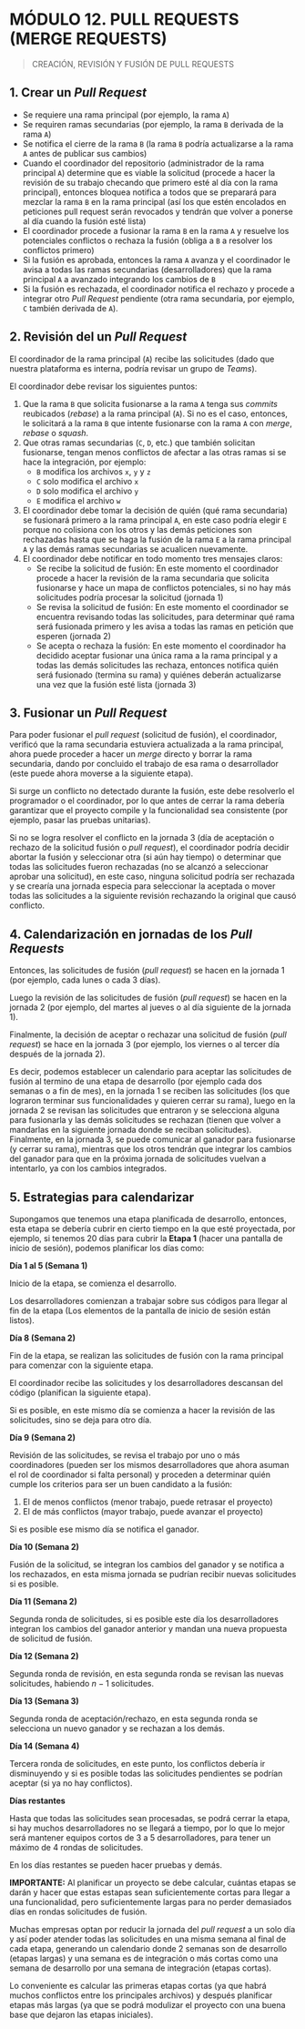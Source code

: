# MÓDULO 12. PULL REQUESTS (MERGE REQUESTS) 

> CREACIÓN, REVISIÓN Y FUSIÓN DE PULL REQUESTS

## 1. Crear un *Pull Request*

* Se requiere una rama principal (por ejemplo, la rama `A`)
* Se requiren ramas secundarias (por ejemplo, la rama `B` derivada de la rama `A`)
* Se notifica el cierre de la rama `B` (la rama `B` podría actualizarse a la rama `A` antes de publicar sus cambios)
* Cuando el coordinador del repositorio (administrador de la rama principal `A`) determine que es viable la solicitud (procede a hacer la revisión de su trabajo checando que primero esté al día con la rama principal), entonces bloquea notifica a todos que se preparará para mezclar la rama `B` en la rama principal (así los que estén encolados en peticiones pull request serán revocados y tendrán que volver a ponerse al día cuando la fusión esté lista)
* El coordinador procede a fusionar la rama `B` en la rama `A` y resuelve los potenciales conflictos o rechaza la fusión (obliga a `B` a resolver los conflictos primero)
* Si la fusión es aprobada, entonces la rama `A` avanza y el coordinador le avisa a todas las ramas secundarias (desarrolladores) que la rama principal `A` a avanzado integrando los cambios de `B`
* Si la fusión es rechazada, el coordinador notifica el rechazo y procede a integrar otro *Pull Request* pendiente (otra rama secundaria, por ejemplo, `C` también derivada de `A`).

## 2. Revisión del un *Pull Request*

El coordinador de la rama principal (`A`) recibe las solicitudes (dado que nuestra plataforma es interna, podría revisar un grupo de *Teams*).

El coordinador debe revisar los siguientes puntos:

1. Que la rama `B` que solicita fusionarse a la rama `A` tenga sus *commits* reubicados (*rebase*) a la rama principal (`A`). Si no es el caso, entonces, le solicitará a la rama `B` que intente fusionarse con la rama `A` con *merge*, *rebase* o *squash*.
2. Que otras ramas secundarias (`C`, `D`, etc.) que también solicitan fusionarse, tengan menos conflictos de afectar a las otras ramas si se hace la integración, por ejemplo:
   * `B` modifica los archivos `x`, `y` y `z`
   * `C` solo modifica el archivo `x`
   * `D` solo modifica el archivo `y`
   * `E` modifica el archivo `w`
3. El coordinador debe tomar la decisión de quién (qué rama secundaria) se fusionará primero a la rama principal `A`, en este caso podría elegir `E` porque no colisiona con los otros y las demás peticiones son rechazadas hasta que se haga la fusión de la rama `E` a la rama principal `A` y las demás ramas secundarias se acualicen nuevamente.
4. El coordinador debe notificar en todo momento tres mensajes claros:
   * Se recibe la solicitud de fusión: En este momento el coordinador procede a hacer la revisión de la rama secundaria que solicita fusionarse y hace un mapa de conflictos potenciales, si no hay más solicitudes podría procesar la solicitud (jornada 1)
   * Se revisa la solicitud de fusión: En este momento el coordinador se encuentra revisando todas las solicitudes, para determinar qué rama será fusionada primero y les avisa a todas las ramas en petición que esperen (jornada 2)
   * Se acepta o rechaza la fusión: En este momento el coordinador ha decidido aceptar fusionar una única rama a la rama principal y a todas las demás solicitudes las rechaza, entonces notifica quién será fusionado (termina su rama) y quiénes deberán actualizarse una vez que la fusión esté lista (jornada 3)

## 3. Fusionar un *Pull Request*

Para poder fusionar el *pull request* (solicitud de fusión), el coordinador, verificó que la rama secundaria estuviera actualizada a la rama principal, ahora puede proceder a hacer un *merge* directo y borrar la rama secundaria, dando por concluido el trabajo de esa rama o desarrollador (este puede ahora moverse a la siguiente etapa).

Si surge un conflicto no detectado durante la fusión, este debe resolverlo el programador o el coordinador, por lo que antes de cerrar la rama debería garantizar que el proyecto compile y la funcionalidad sea consistente (por ejemplo, pasar las pruebas unitarias).

Si no se logra resolver el conflicto en la jornada 3 (día de aceptación o rechazo de la solicitud fusión o *pull request*), el coordinador podría decidir abortar la fusión y seleccionar otra (si aún hay tiempo) o determinar que todas las solicitudes fueron rechazadas (no se alcanzó a seleccionar aprobar una solicitud), en este caso, ninguna solicitud podría ser rechazada y se crearía una jornada especia para seleccionar la aceptada o mover todas las solicitudes a la siguiente revisión rechazando la original que causó conflicto.

## 4. Calendarización en jornadas de los *Pull Requests*

Entonces, las solicitudes de fusión (*pull request*) se hacen en la jornada 1 (por ejemplo, cada lunes o cada 3 días).

Luego la revisión de las solicitudes de fusión (*pull request*) se hacen en la jornada 2 (por ejemplo, del martes al jueves o al día siguiente de la jornada 1).

Finalmente, la decisión de aceptar o rechazar una solicitud de fusión (*pull request*) se hace en la jornada 3 (por ejemplo, los viernes o al tercer día después de la jornada 2).

Es decir, podemos establecer un calendario para aceptar las solicitudes de fusión al termino de una etapa de desarrollo (por ejemplo cada dos semanas o a fin de mes), en la jornada 1 se reciben las solicitudes (los que lograron terminar sus funcionalidades y quieren cerrar su rama), luego en la jornada 2 se revisan las solicitudes que entraron y se selecciona alguna para fusionarla y las demás solicitudes se rechazan (tienen que volver a mandarlas en la siguiente jornada donde se reciban solicitudes). Finalmente, en la jornada 3, se puede comunicar al ganador para fusionarse (y cerrar su rama), mientras que los otros tendrán que integrar los cambios del ganador para que en la próxima jornada de solicitudes vuelvan a intentarlo, ya con los cambios integrados.

## 5. Estrategias para calendarizar

Supongamos que tenemos una etapa planificada de desarrollo, entonces, esta etapa se debería cubrir en cierto tiempo en la que esté proyectada, por ejemplo, si tenemos 20 días para cubrir la **Etapa 1** (hacer una pantalla de inicio de sesión), podemos planificar los días como:

**Día 1 al 5 (Semana 1)**

Inicio de la etapa, se comienza el desarrollo.

Los desarrolladores comienzan a trabajar sobre sus códigos para llegar al fin de la etapa (Los elementos de la pantalla de inicio de sesión están listos).

**Día 8 (Semana 2)**

Fin de la etapa, se realizan las solicitudes de fusión con la rama principal para comenzar con la siguiente etapa.

El coordinador recibe las solicitudes y los desarrolladores descansan del código (planifican la siguiente etapa).

Si es posible, en este mismo día se comienza a hacer la revisión de las solicitudes, sino se deja para otro día.

**Día 9 (Semana 2)**

Revisión de las solicitudes, se revisa el trabajo por uno o más coordinadores (pueden ser los mismos desarrolladores que ahora asuman el rol de coordinador si falta personal) y proceden a determinar quién cumple los criterios para ser un buen candidato a la fusión:

1. El de menos conflictos (menor trabajo, puede retrasar el proyecto)
2. El de más conflictos (mayor trabajo, puede avanzar el proyecto)

Si es posible ese mismo día se notifica el ganador.

**Día 10 (Semana 2)**

Fusión de la solicitud, se integran los cambios del ganador y se notifica a los rechazados, en esta misma jornada se pudrían recibir nuevas solicitudes si es posible.

**Día 11 (Semana 2)**

Segunda ronda de solicitudes, si es posible este día los desarrolladores integran los cambios del ganador anterior y mandan una nueva propuesta de solicitud de fusión.

**Día 12 (Semana 2)**

Segunda ronda de revisión, en esta segunda ronda se revisan las nuevas solicitudes, habiendo $n - 1$ solicitudes.

**Día 13 (Semana 3)**

Segunda ronda de aceptación/rechazo, en esta segunda ronda se selecciona un nuevo ganador y se rechazan a los demás.

**Día 14 (Semana 4)**

Tercera ronda de solicitudes, en este punto, los conflictos debería ir disminuyendo y si es posible todas las solicitudes pendientes se podrían aceptar (si ya no hay conflictos).

**Días restantes**

Hasta que todas las solicitudes sean procesadas, se podrá cerrar la etapa, si hay muchos desarrolladores no se llegará a tiempo, por lo que lo mejor será mantener equipos cortos de 3 a 5 desarrolladores, para tener un máximo de 4 rondas de solicitudes.

En los días restantes se pueden hacer pruebas y demás.

**IMPORTANTE:** Al planificar un proyecto se debe calcular, cuántas etapas se darán y hacer que estas estapas sean suficientemente cortas para llegar a una funcionalidad, pero suficientemente largas para no perder demasiados días en rondas solicitudes de fusión.

Muchas empresas optan por reducir la jornada del *pull request* a un solo día y así poder atender todas las solicitudes en una misma semana al final de cada etapa, generando un calendario donde 2 semanas son de desarrollo (etapas largas) y una semana es de integración o más cortas como una semana de desarrollo por una semana de integración (etapas cortas).

Lo conveniente es calcular las primeras etapas cortas (ya que habrá muchos conflictos entre los principales archivos) y después planificar etapas más largas (ya que se podrá modulizar el proyecto con una buena base que dejaron las etapas iniciales).